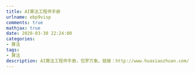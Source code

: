 ```yaml
---
title: AI算法工程师手册
urlname: ebp9visp
comments: true
mathjax: true
date: 2020-03-30 22:24:00
categories:
- 算法
tags:
- 算法
description: AI算法工程师手册，包罗万象。链接：http://www.huaxiaozhuan.com/
---
```


